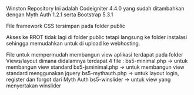 Winston Repository
Ini adalah Codeigniter 4.4.0 yang sudah ditambahkan dengan Myth Auth 1.2.1 serta Bootstrap 5.3.1

File framework CSS tersimpan pada folder public

Akses ke RROT tidak lagi di folder public tetapi langsung ke folder instalasi sehingga memudahkan untuk di upload ke webhosting.

File untuk mempermudah membangun view aplikasi terdapat pada folder Views/layout dimana didalamnya terdapat 4 file :
bs5-minimal.php -> untuk membangun view standard
bs5-jsminimal.php -> untuk membangun view standard menggunakan jquery
bs5-mythauth.php -> untuk layout login, register dan forgot dari Myth Auth
bs5-winslider -> untuk view yang menyertakan winslider
